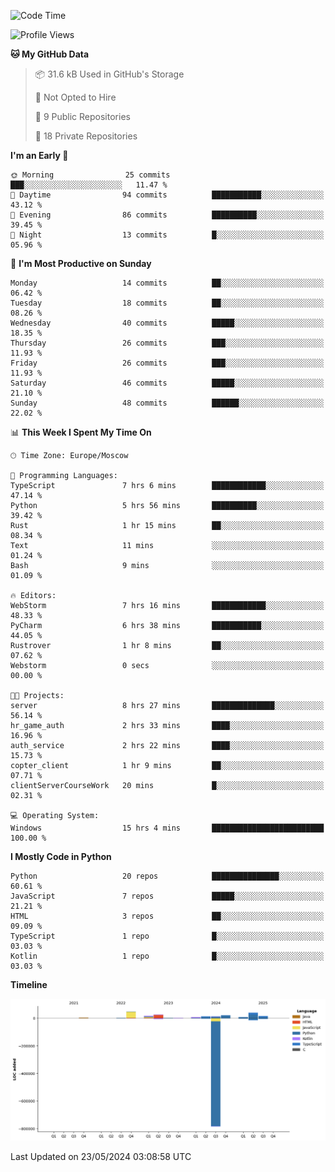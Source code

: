 <!--START_SECTION:waka-->
![Code Time](http://img.shields.io/badge/Code%20Time-341%20hrs%2029%20mins-blue)

![Profile Views](http://img.shields.io/badge/Profile%20Views-0-blue)

**🐱 My GitHub Data** 

> 📦 31.6 kB Used in GitHub's Storage 
 > 
> 🚫 Not Opted to Hire
 > 
> 📜 9 Public Repositories 
 > 
> 🔑 18 Private Repositories 
 > 
**I'm an Early 🐤** 

```text
🌞 Morning                25 commits          ███░░░░░░░░░░░░░░░░░░░░░░   11.47 % 
🌆 Daytime                94 commits          ███████████░░░░░░░░░░░░░░   43.12 % 
🌃 Evening                86 commits          ██████████░░░░░░░░░░░░░░░   39.45 % 
🌙 Night                  13 commits          █░░░░░░░░░░░░░░░░░░░░░░░░   05.96 % 
```
📅 **I'm Most Productive on Sunday** 

```text
Monday                   14 commits          ██░░░░░░░░░░░░░░░░░░░░░░░   06.42 % 
Tuesday                  18 commits          ██░░░░░░░░░░░░░░░░░░░░░░░   08.26 % 
Wednesday                40 commits          █████░░░░░░░░░░░░░░░░░░░░   18.35 % 
Thursday                 26 commits          ███░░░░░░░░░░░░░░░░░░░░░░   11.93 % 
Friday                   26 commits          ███░░░░░░░░░░░░░░░░░░░░░░   11.93 % 
Saturday                 46 commits          █████░░░░░░░░░░░░░░░░░░░░   21.10 % 
Sunday                   48 commits          ██████░░░░░░░░░░░░░░░░░░░   22.02 % 
```


📊 **This Week I Spent My Time On** 

```text
🕑︎ Time Zone: Europe/Moscow

💬 Programming Languages: 
TypeScript               7 hrs 6 mins        ████████████░░░░░░░░░░░░░   47.14 % 
Python                   5 hrs 56 mins       ██████████░░░░░░░░░░░░░░░   39.42 % 
Rust                     1 hr 15 mins        ██░░░░░░░░░░░░░░░░░░░░░░░   08.34 % 
Text                     11 mins             ░░░░░░░░░░░░░░░░░░░░░░░░░   01.24 % 
Bash                     9 mins              ░░░░░░░░░░░░░░░░░░░░░░░░░   01.09 % 

🔥 Editors: 
WebStorm                 7 hrs 16 mins       ████████████░░░░░░░░░░░░░   48.33 % 
PyCharm                  6 hrs 38 mins       ███████████░░░░░░░░░░░░░░   44.05 % 
Rustrover                1 hr 8 mins         ██░░░░░░░░░░░░░░░░░░░░░░░   07.62 % 
Webstorm                 0 secs              ░░░░░░░░░░░░░░░░░░░░░░░░░   00.00 % 

🐱‍💻 Projects: 
server                   8 hrs 27 mins       ██████████████░░░░░░░░░░░   56.14 % 
hr_game_auth             2 hrs 33 mins       ████░░░░░░░░░░░░░░░░░░░░░   16.96 % 
auth_service             2 hrs 22 mins       ████░░░░░░░░░░░░░░░░░░░░░   15.73 % 
copter_client            1 hr 9 mins         ██░░░░░░░░░░░░░░░░░░░░░░░   07.71 % 
clientServerCourseWork   20 mins             █░░░░░░░░░░░░░░░░░░░░░░░░   02.31 % 

💻 Operating System: 
Windows                  15 hrs 4 mins       █████████████████████████   100.00 % 
```

**I Mostly Code in Python** 

```text
Python                   20 repos            ███████████████░░░░░░░░░░   60.61 % 
JavaScript               7 repos             █████░░░░░░░░░░░░░░░░░░░░   21.21 % 
HTML                     3 repos             ██░░░░░░░░░░░░░░░░░░░░░░░   09.09 % 
TypeScript               1 repo              █░░░░░░░░░░░░░░░░░░░░░░░░   03.03 % 
Kotlin                   1 repo              █░░░░░░░░░░░░░░░░░░░░░░░░   03.03 % 
```



**Timeline**

![Lines of Code chart](https://raw.githubusercontent.com/adlemx/adlemx/main/assets/bar_graph.png)


 Last Updated on 23/05/2024 03:08:58 UTC
<!--END_SECTION:waka-->
